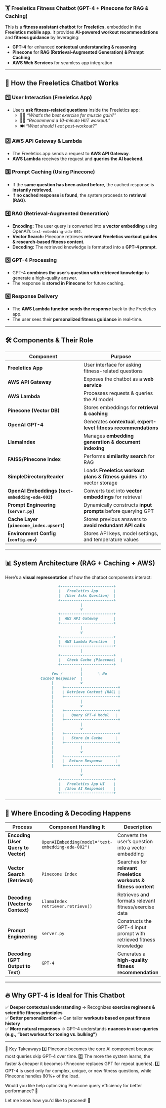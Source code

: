 ### **🏋️ Freeletics Fitness Chatbot (GPT-4 + Pinecone for RAG & Caching)**
This is a **fitness assistant chatbot** for **Freeletics**, embedded in the **Freeletics mobile app**. It provides **AI-powered workout recommendations** and **fitness guidance** by leveraging:
- **GPT-4** for enhanced **contextual understanding & reasoning**  
- **Pinecone** for **RAG (Retrieval-Augmented Generation) & Prompt Caching**  
- **AWS Web Services** for seamless app integration  

---

## **🚀 How the Freeletics Chatbot Works**
### **1️⃣ User Interaction (Freeletics App)**
- Users **ask fitness-related questions** inside the Freeletics app:
  - 🏋️‍♂️ *“What’s the best exercise for muscle gain?”*  
  - 🏃‍♀️ *“Recommend a 10-minute HIIT workout.”*  
  - 🍽️ *“What should I eat post-workout?”*  

### **2️⃣ AWS API Gateway & Lambda**
- The Freeletics app sends a request to **AWS API Gateway**.
- **AWS Lambda** receives the request and **queries the AI backend**.

### **3️⃣ Prompt Caching (Using Pinecone)**
- If the **same question has been asked before**, the cached response is **instantly retrieved**.
- If **no cached response is found**, the system proceeds to **retrieval (RAG).**

### **4️⃣ RAG (Retrieval-Augmented Generation)**
- **Encoding:** The user query is converted into a **vector embedding** using OpenAI’s `text-embedding-ada-002`.
- **Vector Search:** Pinecone retrieves **relevant Freeletics workout guides & research-based fitness content**.
- **Decoding:** The retrieved knowledge is formatted into a **GPT-4 prompt**.

### **5️⃣ GPT-4 Processing**
- GPT-4 **combines the user’s question with retrieved knowledge** to generate a high-quality answer.
- The response is **stored in Pinecone** for future caching.

### **6️⃣ Response Delivery**
- The **AWS Lambda function sends the response** back to the Freeletics app.
- The user sees their **personalized fitness guidance** in real-time.

---

## **🛠️ Components & Their Role**
| **Component** | **Purpose** |
|--------------|------------|
| **Freeletics App** | User interface for asking fitness-related questions |
| **AWS API Gateway** | Exposes the chatbot as a **web service** |
| **AWS Lambda** | Processes requests & queries the AI model |
| **Pinecone (Vector DB)** | Stores embeddings for **retrieval & caching** |
| **OpenAI GPT-4** | Generates **contextual, expert-level fitness recommendations** |
| **LlamaIndex** | Manages **embedding generation & document indexing** |
| **FAISS/Pinecone Index** | Performs **similarity search** for RAG |
| **SimpleDirectoryReader** | Loads **Freeletics workout plans & fitness guides** into vector storage |
| **OpenAI Embeddings (`text-embedding-ada-002`)** | Converts text into **vector embeddings** for retrieval |
| **Prompt Engineering (`server.py`)** | Dynamically constructs **input prompts** before querying GPT |
| **Cache Layer (`pinecone_index.upsert`)** | Stores previous answers to **avoid redundant API calls** |
| **Environment Config (`config.env`)** | Stores API keys, model settings, and temperature values |

---

## **📊 System Architecture (RAG + Caching + AWS)**
Here’s a **visual representation** of how the chatbot components interact:

```md
                        +------------------------+
                        |   Freeletics App       |
                        |  (User Asks Question)  |
                        +------------------------+
                                  |
                                  v
                        +------------------------+
                        |  AWS API Gateway       |
                        +------------------------+
                                  |
                                  v
                        +------------------------+
                        |  AWS Lambda Function   |
                        +------------------------+
                                  |
                        +------------------------+
                        |   Check Cache (Pinecone)  |
                        +------------------------+
                                  |
                     Yes /        |       \ No
                Cached Response?  |  
                     |            v
                     |    +------------------------+
                     |    | Retrieve Context (RAG) |
                     |    +------------------------+
                     |            |
                     |            v
                     |    +------------------------+
                     |    |   Query GPT-4 Model   |
                     |    +------------------------+
                     |            |
                     |            v
                     |    +------------------------+
                     |    |   Store in Cache      |
                     |    +------------------------+
                     |            |
                     |            v
                     |    +------------------------+
                     |    |  Return Response      |
                     |    +------------------------+
                                  |
                                  v
                        +------------------------+
                        |   Freeletics App UI    |
                        |  (Show AI Response)    |
                        +------------------------+
```

---

## **📌 Where Encoding & Decoding Happens**
| **Process** | **Component Handling It** | **Description** |
|------------|-------------------------|----------------|
| **Encoding (User Query to Vector)** | `OpenAIEmbedding(model="text-embedding-ada-002")` | Converts the user’s question into a vector embedding |
| **Vector Search (Retrieval)** | `Pinecone Index` | Searches for **relevant Freeletics workouts & fitness content** |
| **Decoding (Vector to Context)** | `LlamaIndex retriever.retrieve()` | Retrieves and formats relevant fitness/exercise data |
| **Prompt Engineering** | `server.py` | Constructs the GPT-4 input prompt with retrieved fitness knowledge |
| **Decoding (GPT Output to Text)** | `GPT-4` | Generates a **high-quality fitness recommendation** |

---

## **🔥 Why GPT-4 is Ideal for This Chatbot**
✅ **Deeper contextual understanding** → Recognizes **exercise regimens & scientific fitness principles**  
✅ **Better personalization** → Can tailor **workouts based on past fitness history**  
✅ **More natural responses** → GPT-4 understands **nuances in user queries (e.g., “best workout for toning vs. bulking”)**  

---

📌 Key Takeaways
1️⃣ Pinecone becomes the core AI component because most queries skip GPT-4 over time.
2️⃣ The more the system learns, the faster & cheaper it becomes (Pinecone replaces GPT for repeat queries).
3️⃣ GPT-4 is used only for complex, unique, or new fitness questions, while Pinecone handles 80%+ of the load.

Would you like help optimizing Pinecone query efficiency for better performance? 🚀

Let me know how you'd like to proceed! 🚀
